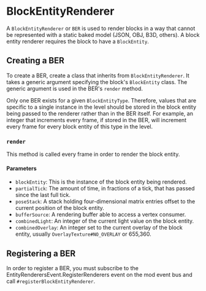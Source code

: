 # BlockEntityRenderer

A `BlockEntityRenderer` or `BER` is used to render blocks in a way that cannot be represented with a static baked model (JSON, OBJ, B3D, others). A block entity renderer requires the block to have a `BlockEntity`.

## Creating a BER

To create a BER, create a class that inherits from `BlockEntityRenderer`. It takes a generic argument specifying the block's `BlockEntity` class. The generic argument is used in the BER's `render` method.

Only one BER exists for a given `BlockEntityType`. Therefore, values that are specific to a single instance in the level should be stored in the block entity being passed to the renderer rather than in the BER itself. For example, an integer that increments every frame, if stored in the BER, will increment every frame for every block entity of this type in the level.

### `render`

This method is called every frame in order to render the block entity. 

#### Parameters
- `blockEntity`: This is the instance of the block entity being rendered.
- `partialTick`: The amount of time, in fractions of a tick, that has passed since the last full tick.
- `poseStack`: A stack holding four-dimensional matrix entries offset to the current position of the block entity.
- `bufferSource`: A rendering buffer able to access a vertex consumer.
- `combinedLight`: An integer of the current light value on the block entity.
- `combinedOverlay`: An integer set to the current overlay of the block entity, usually `OverlayTexture#NO_OVERLAY` or 655,360.

## Registering a BER

In order to register a BER, you must subscribe to the EntityRenderersEvent.RegisterRenderers event on the mod event bus and call `#registerBlockEntityRenderer`.
